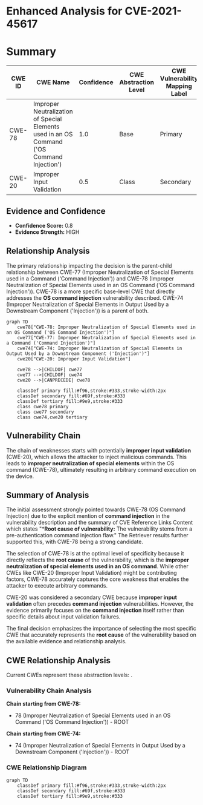# Enhanced Analysis for CVE-2021-45617

# Summary
| CWE ID | CWE Name | Confidence | CWE Abstraction Level | CWE Vulnerability Mapping Label | CWE-Vulnerability Mapping Notes |
|---|---|---|---|---|---|
| CWE-78 | Improper Neutralization of Special Elements used in an OS Command ('OS Command Injection') | 1.0 | Base | Primary | Allowed |
| CWE-20 | Improper Input Validation | 0.5 | Class | Secondary | Discouraged |

## Evidence and Confidence

*   **Confidence Score:** 0.8
*   **Evidence Strength:** HIGH

## Relationship Analysis
The primary relationship impacting the decision is the parent-child relationship between CWE-77 (Improper Neutralization of Special Elements used in a Command ('Command Injection')) and CWE-78 (Improper Neutralization of Special Elements used in an OS Command ('OS Command Injection')). CWE-78 is a more specific base-level CWE that directly addresses the **OS command injection** vulnerability described. CWE-74 (Improper Neutralization of Special Elements in Output Used by a Downstream Component ('Injection')) is a parent of both.

```mermaid
graph TD
    cwe78["CWE-78: Improper Neutralization of Special Elements used in an OS Command ('OS Command Injection')"]
    cwe77["CWE-77: Improper Neutralization of Special Elements used in a Command ('Command Injection')"]
    cwe74["CWE-74: Improper Neutralization of Special Elements in Output Used by a Downstream Component ('Injection')"]
    cwe20["CWE-20: Improper Input Validation"]
    
    cwe78 -->|CHILDOF| cwe77
    cwe77 -->|CHILDOF| cwe74
    cwe20 -->|CANPRECEDE| cwe78
    
    classDef primary fill:#f96,stroke:#333,stroke-width:2px
    classDef secondary fill:#69f,stroke:#333
    classDef tertiary fill:#9e9,stroke:#333
    class cwe78 primary
    class cwe77 secondary
    class cwe74,cwe20 tertiary
```

## Vulnerability Chain
The chain of weaknesses starts with potentially **improper input validation** (CWE-20), which allows the attacker to inject malicious commands. This leads to **improper neutralization of special elements** within the OS command (CWE-78), ultimately resulting in arbitrary command execution on the device.

## Summary of Analysis
The initial assessment strongly pointed towards CWE-78 (OS Command Injection) due to the explicit mention of **command injection** in the vulnerability description and the summary of CVE Reference Links Content which states "***Root cause of vulnerability:** The vulnerability stems from a pre-authentication command injection flaw." The Retriever results further supported this, with CWE-78 being a strong candidate.

The selection of CWE-78 is at the optimal level of specificity because it directly reflects the **root cause** of the vulnerability, which is the **improper neutralization of special elements used in an OS command**. While other CWEs like CWE-20 (Improper Input Validation) might be contributing factors, CWE-78 accurately captures the core weakness that enables the attacker to execute arbitrary commands.

CWE-20 was considered a secondary CWE because **improper input validation** often precedes **command injection** vulnerabilities. However, the evidence primarily focuses on the **command injection** itself rather than specific details about input validation failures.

The final decision emphasizes the importance of selecting the most specific CWE that accurately represents the **root cause** of the vulnerability based on the available evidence and relationship analysis.


## CWE Relationship Analysis

Current CWEs represent these abstraction levels: .


### Vulnerability Chain Analysis

**Chain starting from CWE-78:**
- 78 (Improper Neutralization of Special Elements used in an OS Command ('OS Command Injection')) - ROOT


**Chain starting from CWE-74:**
- 74 (Improper Neutralization of Special Elements in Output Used by a Downstream Component ('Injection')) - ROOT



### CWE Relationship Diagram

```mermaid
graph TD
    classDef primary fill:#f96,stroke:#333,stroke-width:2px
    classDef secondary fill:#69f,stroke:#333
    classDef tertiary fill:#9e9,stroke:#333
```
